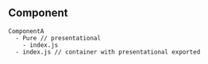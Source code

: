 ## Component

```
ComponentA
  - Pure // presentational
    - index.js
  - index.js // container with presentational exported
```
